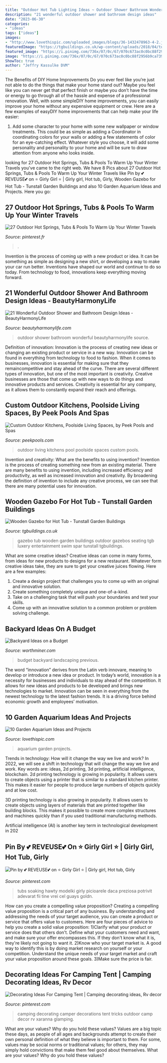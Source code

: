 ```yaml
---
title: "Outdoor Hot Tub Lighting Ideas ~ Outdoor Shower Bathroom Wonderful Beautyharmonylife Source"
description: "21 wonderful outdoor shower and bathroom design ideas"
date: "2023-06-30"
categories:
- "ideas"
tags: ["ideas"]
images:
- "http://www.lovethispic.com/uploaded_images/blogs/36-1432478963-4-2.jpg"
featuredImage: "https://tgbuildings.co.uk/wp-content/uploads/2018/04/tunstall-garden-buildings-gazebo-8.jpg"
featured_image: "https://i.pinimg.com/736x/07/0c/67/070c673ac0c0bc88f2956b9ca7396ca5--camping-tricks-camping-ideas.jpg"
image: "https://i.pinimg.com/736x/07/0c/67/070c673ac0c0bc88f2956b9ca7396ca5--camping-tricks-camping-ideas.jpg"
ShowToc: true
author: "Jeffry Kassulke DVM"
---
```



The Benefits of DIY Home Improvements
Do you ever feel like you’re just not able to do the things that make your home stand out? Maybe you feel like you can never get that perfect finish or maybe you don’t have the time or energy to go through all of the hassle and expense of a professional renovation. Well, with some simpleDIY home improvements, you can easily improve your home without any expensive equipment or crew. Here are a few examples of easyDIY home improvements that can help make your life easier: 
1. Add some character to your home with some new wallpaper or window treatments. This could be as simple as adding a Coordinator in coordinating colors for your walls or adding a few statements of color for an eye-catching effect. Whatever style you choose, it will add some personality and personality to your home and will be sure to draw attention from anyone who looks inside.

	

		
looking for 27 Outdoor Hot Springs, Tubs &amp; Pools To Warm Up Your Winter Travels you've came to the right web. We have 8 Pics about 27 Outdoor Hot Springs, Tubs &amp; Pools To Warm Up Your Winter Travels like Pin by 💕 REVEUSE💕 on ⭐️ Girly Girl ‍⭐️ | Girly girl, Hot tub, Girly, Wooden Gazebo for Hot Tub - Tunstall Garden Buildings and also 10 Garden Aquarium Ideas and Projects. Here you go:
		
    
## 27 Outdoor Hot Springs, Tubs &amp; Pools To Warm Up Your Winter Travels

<img loading=lazy src="https://i.pinimg.com/736x/1e/c9/ee/1ec9eee259f5ef24f1e8a81554f51c13.jpg" onerror="this.onerror=null;this.src='https://tse2.mm.bing.net/th?id=OIP.aMIXK39dCkHtPnWtd87e1QHaGL&amp;pid=15.1';" alt="27 Outdoor Hot Springs, Tubs &amp; Pools To Warm Up Your Winter Travels">

_Source: pinterest.fr_

>. 

	

Invention is the process of coming up with a new product or idea. It can be something as simple as designing a new shirt, or developing a way to make your car run better. Inventions have shaped our world and continue to do so today. From technology to food, innovations keep everything moving forward.

    
## 21 Wonderful Outdoor Shower And Bathroom Design Ideas - BeautyHarmonyLife

<img loading=lazy src="https://beautyharmonylife.com/wp-content/uploads/2013/10/303308_10150746246544603_613959602_11546830_246774238_n.jpg" onerror="this.onerror=null;this.src='https://tse2.mm.bing.net/th?id=OIP.Buz4JiDx_MFKXKyhPDbb5gHaJZ&amp;pid=15.1';" alt="21 Wonderful Outdoor Shower and Bathroom Design Ideas - BeautyHarmonyLife">

_Source: beautyharmonylife.com_

>outdoor shower bathroom wonderful beautyharmonylife source. 

	

Definition of innovation:
Innovation is the process of creating new ideas or changing an existing product or service in a new way. Innovation can be found in everything from technology to food to fashion. When it comes to businesses, innovation is essential for making sure that they remaincompetitive and stay ahead of the curve. There are several different types of innovation, but one of the most important is creativity. Creative businesses are those that come up with new ways to do things and innovative products and services. Creativity is essential for any company, as it allows them to constantly expand their reach and offerings.

    
## Custom Outdoor Kitchens, Poolside Living Spaces, By Peek Pools And Spas

<img loading=lazy src="https://www.peekpools.com/images/outdoor-kitchen4a.jpg" onerror="this.onerror=null;this.src='https://tse3.mm.bing.net/th?id=OIP.pczOJ0kGIcaw1EqDqtz9hQHaD_&amp;pid=15.1';" alt="Custom Outdoor Kitchens, Poolside Living Spaces, by Peek Pools and Spas">

_Source: peekpools.com_

>outdoor living kitchens pool poolside spaces custom pools. 

	

Invention and creativity: What are the benefits to using invention?
Invention is the process of creating something new from an existing material. There are many benefits to using invention, including increased efficiency and productivity, as well as increased innovation and creativity. By broadening the definition of invention to include any creative process, we can see that there are many potential uses for innovation.

    
## Wooden Gazebo For Hot Tub - Tunstall Garden Buildings

<img loading=lazy src="https://tgbuildings.co.uk/wp-content/uploads/2018/04/tunstall-garden-buildings-gazebo-8.jpg" onerror="this.onerror=null;this.src='https://tse3.mm.bing.net/th?id=OIP.SIb9RKG0pZ6Zrm3v0OgjYgHaFj&amp;pid=15.1';" alt="Wooden Gazebo for Hot Tub - Tunstall Garden Buildings">

_Source: tgbuildings.co.uk_

>gazebo tub wooden garden buildings outdoor gazebos seating tgb luxery entertainment swim spar tunstall tgbuildings. 

	

What are some creative ideas?
Creative ideas can come in many forms, from ideas for new products to designs for a new restaurant. Whatever form creative ideas take, they are sure to get your creative juices flowing. Here are a few examples: 
1. Create a design project that challenges you to come up with an original and innovative solution.
2. Create something completely unique and one-of-a-kind.
3. Take on a challenging task that will push your boundaries and test your skills.
4. Come up with an innovative solution to a common problem or problem solving challenge.

    
## Backyard Ideas On A Budget

<img loading=lazy src="http://www.worthminer.com/wp-content/uploads/2015/05/Backyard-Landscaping-Ideas-on-a-Budget-11.jpg" onerror="this.onerror=null;this.src='https://tse2.mm.bing.net/th?id=OIP.DIw80v7vF3tr2Hk9JAWs0QHaLH&amp;pid=15.1';" alt="Backyard Ideas on a Budget">

_Source: worthminer.com_

>budget backyard landscaping previous. 

	

The word “innovation” derives from the Latin verb innovare, meaning to develop or introduce a new idea or product. In today’s world, innovation is a necessity for businesses and individuals to stay ahead of the competition. It allows for new ideas and products to be developed and brings new technologies to market. Innovation can be seen in everything from the newest technology to the latest fashion trends. It is a driving force behind economic growth and employees’ motivation.

    
## 10 Garden Aquarium Ideas And Projects

<img loading=lazy src="http://www.lovethispic.com/uploaded_images/blogs/36-1432478963-4-2.jpg" onerror="this.onerror=null;this.src='https://tse4.mm.bing.net/th?id=OIP.ya6rOAqtkEvkerocPPw94wHaKL&amp;pid=15.1';" alt="10 Garden Aquarium Ideas and Projects">

_Source: lovethispic.com_

>aquarium garden projects. 

	

Trends in technology: How will it change the way we live and work?
In 2022, we will see a shift in technology that will change the way we live and work. Key words are: ideas, 2d printing, 3d printing, artificial intelligence, blockchain. 
2d printing technology is growing in popularity. It allows users to create objects using a printer that is similar to a standard kitchen printer. This makes it easier for people to produce large numbers of objects quickly and at low cost. 

3D printing technology is also growing in popularity. It allows users to create objects using layers of materials that are printed together like building blocks. This makes it possible to create more complex structures and machines quickly than if you used traditional manufacturing methods. 

Artificial intelligence (AI) is another key term in technological development in 202
    
## Pin By 💕 REVEUSE💕 On ⭐️ Girly Girl ‍⭐️ | Girly Girl, Hot Tub, Girly

<img loading=lazy src="https://i.pinimg.com/736x/98/ec/e0/98ece09ca6a313715052b312692a8752.jpg" onerror="this.onerror=null;this.src='https://tse4.mm.bing.net/th?id=OIP.jDvdIcIUqI8XCm38NP_mugHaMW&amp;pid=15.1';" alt="Pin by 💕 REVEUSE💕 on ⭐️ Girly Girl ‍⭐️ | Girly girl, Hot tub, Girly">

_Source: pinterest.com_

>tubs soaking hawty modelki girly picioarele daca preziosa potrivit adevarat fii tine vrei cel guays goldn. 

	

How can you create a compelling value proposition?
Creating a compelling value proposition is a critical part of any business. By understanding and addressing the needs of your target audience, you can create a product or service that offers value to customers. Here are four pieces of advice to help you create a solid value proposition:
1)Clarify what your product or service does that others don't. Define what your customers need and want, and make sure your offer encompasses this. If they don't know what it is, they're likely not going to want it.
2)Know who your target market is. A good way to identify this is by doing market research on yourself or your competition. Understand the unique needs of your target market and craft your value proposition around these goals.
3)Make sure the price is fair.

    
## Decorating Ideas For Camping Tent | Camping Decorating Ideas, Rv Decor

<img loading=lazy src="https://i.pinimg.com/736x/07/0c/67/070c673ac0c0bc88f2956b9ca7396ca5--camping-tricks-camping-ideas.jpg" onerror="this.onerror=null;this.src='https://tse1.mm.bing.net/th?id=OIP.llaROdvXNXBu9Tk6bgrIGgHaF7&amp;pid=15.1';" alt="Decorating Ideas For Camping Tent | Camping decorating ideas, Rv decor">

_Source: pinterest.com_

>camping decorating camper decorations tent tricks outdoor camp decor rv xaranna glamping. 

	

What are your values? Why do you hold these values?
Values are a big topic these days, as people of all ages and backgrounds attempt to create their own personal definition of what they believe is important to them. For some, values may be social norms or traditional values; for others, they may simply hold convictions that make them feel good about themselves. What are your values? Why do you hold these values?

